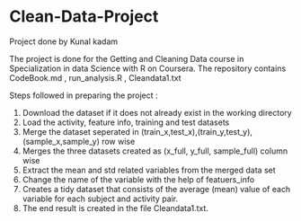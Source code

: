 # Clean-Data-Project
Project done by Kunal kadam


The project is done for the Getting and Cleaning Data course in Specialization in data Science with R on Coursera. 
The repository contains CodeBook.md , run_analysis.R , Cleandata1.txt

Steps followed in preparing the project :

1. Download the dataset if it does not already exist in the working directory
2. Load the activity, feature info, training and test datasets
3. Merge the dataset seperated in (train_x,test_x),(train_y,test_y),(sample_x,sample_y) row wise
4. Merges the three datasets created as (x_full, y_full, sample_full) column wise
5. Extract the mean and std related variables from the merged data set
6. Change the name of the variable with the help of featuers_info
7. Creates a tidy dataset that consists of the average (mean) value of each variable for each subject and activity pair.
8. The end result is created in the file Cleandata1.txt.
